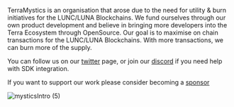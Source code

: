 TerraMystics is an organisation that arose due to the need for utility & burn initiatives for the LUNC/LUNA Blockchains. We fund ourselves through our own product development and believe in bringing more developers into the Terra Ecosystem through OpenSource. Our goal is to maximise on chain transactions for the LUNC/LUNA Blockchains. With more transactions, we can burn more of the supply.

You can follow us on our [twitter](https://twitter.com/realArchitectDG) page, or join our [discord](https://discord.gg/bUgVUmrY) if you need help with SDK integration.

If you want to support our work please consider becoming a [sponsor](https://github.com/sponsors/TerraMystics) 

![mysticsIntro (5)](https://user-images.githubusercontent.com/20945125/214185814-f059e099-295f-4e7d-9194-90e93df45921.gif)
